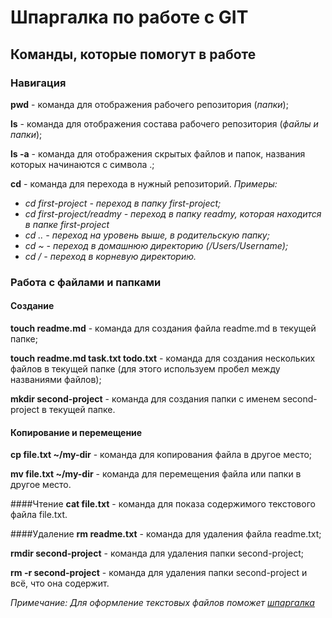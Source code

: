 # Шпаргалка по работе с GIT

## Команды, которые помогут в работе

### Навигация
**pwd** - команда для отображения рабочего репозитория (*папки*);

**ls** - команда для отображения состава рабочего репозитория (*файлы и папки*);

**ls -a** - команда для отображения скрытых файлов и папок, названия которых начинаются с символа .;

**cd** - команда для перехода в нужный репозиторий. 
*Примеры:* 
* *cd first-project - переход в папку first-project;*
* *cd first-project/readmy - переход в папку readmy, которая находится в папке first-project*
* *cd .. - переход на уровень выше, в родительскую папку;*
* *cd ~ - переход в домашнюю директорию (/Users/Username);*
* *cd / - переход в корневую директорию.*

### Работа с файлами и папками
#### Создание
**touch readme.md** - команда для создания файла readme.md в текущей папке;

**touch readme.md task.txt todo.txt** - команда для создания нескольких файлов в текущей папке (для этого используем пробел между названиями файлов);

**mkdir second-project** - команда для создания папки с именем second-project в текущей папке.

#### Копирование и перемещение
**cp file.txt ~/my-dir** - команда для копирования файла в другое место;

**mv file.txt ~/my-dir** - команда для перемещения файла или папки в другое место.

####Чтение
**cat file.txt** - команда для показа содержимого текстового файла file.txt.

####Удаление
**rm readme.txt** - команда для удаления файла readme.txt;

**rmdir second-project** - команда для удаления папки second-project;

**rm -r second-project** - команда для удаления папки second-project и всё, что она содержит.

*Примечание:
Для оформление текстовых файлов поможет [шпаргалка](https://gist.github.com/fomvasss/8dd8cd7f88c67a4e3727f9d39224a84c)*
 



